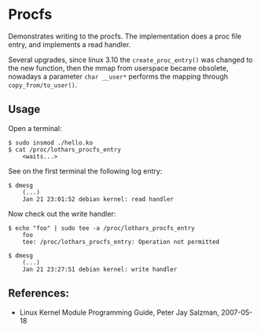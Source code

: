 
# Procfs

Demonstrates writing to the procfs. The implementation does a proc file entry, and implements a read handler.  

Several upgrades, since linux 3.10 the ``create_proc_entry()`` was changed to the new function, then the mmap from userspace became obsolete, nowadays a parameter ``char __user*`` performs the mapping through ``copy_from/to_user()``.  

## Usage

Open a terminal:  

```
$ sudo insmod ./hello.ko
$ cat /proc/lothars_procfs_entry
    <waits...>
```

See on the first terminal the following log entry:  

```
$ dmesg
    (...)
    Jan 21 23:01:52 debian kernel: read handler
```

Now check out the write handler:
```
$ echo "foo" | sudo tee -a /proc/lothars_procfs_entry
    foo
    tee: /proc/lothars_procfs_entry: Operation not permitted

$ dmesg
    (...)
    Jan 21 23:27:51 debian kernel: write handler
```

## References:

* Linux Kernel Module Programming Guide, Peter Jay Salzman, 2007-05-18

